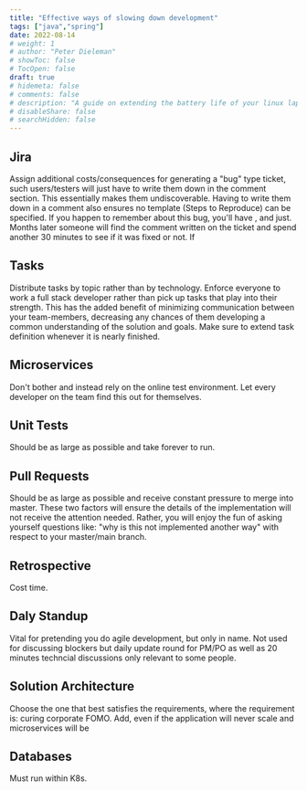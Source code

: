 ```yaml
---
title: "Effective ways of slowing down development"
tags: ["java","spring"]
date: 2022-08-14
# weight: 1
# author: "Peter Dieleman"
# showToc: false
# TocOpen: false
draft: true
# hidemeta: false
# comments: false
# description: "A guide on extending the battery life of your linux laptop"
# disableShare: false
# searchHidden: false
---
```


## Jira
 
Assign additional costs/consequences for generating a "bug" type ticket, such users/testers will just have to write them down in the comment section.  This essentially makes them undiscoverable. Having to write them down in a comment also ensures no template (Steps to Reproduce) can be specified. If you happen to remember about this bug, you'll have , and just.  Months later someone will find the comment written on the ticket and spend another 30 minutes to see if it was fixed or not. If 


## Tasks

Distribute tasks by topic rather than by technology.  Enforce everyone to work a full stack developer rather than pick up tasks that play into their strength.  This has the added benefit of minimizing communication between your team-members, decreasing any chances of them developing a common understanding of the solution and goals.  Make sure to extend task definition whenever it is nearly finished.

## Microservices

Don't bother and instead rely on the online test environment. Let every developer on the team find this out for themselves. 

## Unit Tests

Should be as large as possible and take forever to run. 

## Pull Requests

Should be as large as possible and receive constant pressure to merge into master.  These two factors will ensure the details of the implementation will not receive the attention needed. Rather, you will enjoy the fun of asking yourself questions like: "why is this not implemented another way" with respect to your master/main branch.

## Retrospective

Cost time. 

## Daly Standup

Vital for pretending you do agile development, but only in name.  Not used for discussing blockers but daily update round for PM/PO as well as 20 minutes techncial discussions only relevant to some people.

## Solution Architecture

Choose the one that best satisfies the requirements, where the requirement is: curing corporate FOMO.  Add, even if the application will never scale and microservices will be 

## Databases

Must run within K8s.